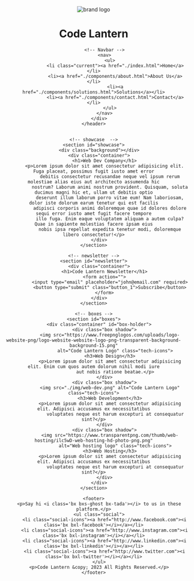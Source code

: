 <!DOCTYPE html>
<html lang="en">

<head>
    <meta charset="UTF-8">
    <meta http-equiv="X-UA-Compatible" content="IE=edge">
    <meta name="viewport" content="width=device-width, initial-scale=1.0">
    <title>Code Lantern | Home</title>
    <link rel="stylesheet" href="./css/style.css">
    <link rel="shortcut icon" href="./img/fav.ico" type="image/x-icon">
    <link rel="stylesheet" href="https://cdnjs.cloudflare.com/ajax/libs/animate.css/4.1.1/animate.min.css"
        integrity="sha512-c42qTSw/wPZ3/5LBzD+Bw5f7bSF2oxou6wEb+I/lqeaKV5FDIfMvvRp772y4jcJLKuGUOpbJMdg/BTl50fJYAw=="
        crossorigin="anonymous" referrerpolicy="no-referrer" />
    <link href='https://unpkg.com/boxicons@2.1.4/css/boxicons.min.css' rel='stylesheet'>

</head>

<body>
    <!-- <h1>Hello Lantern</h1> -->
    <header>
        <!-- Logo for the Navbar and the Home Page -->
        <div class="container">
            <div id="branding" class="logo">
                <img src="./img/—Pngtree—red and black logo_5517319.png" alt="brand logo" id="logo"
                    class="animate__jello animate__animated">
                <h1 class="animate__lightSpeedInRight animate__animated"><span class="highlight">Code</span> Lantern
                </h1>
            </div>

            <!-- Navbar -->
            <nav>
                <ul>
                    <li class="current"><a href="./index.html">Home</a></li>
                    <li><a href="./components/about.html">About Us</a></li>
                    <li><a href="./components/solutions.html">Solutions</a></li>
                    <li><a href="./components/contact.html">Contact</a></li>
                </ul>
            </nav>
        </div>
    </header>


    <!-- showcase  -->
    <section id="showcase">
        <div class="background"></div>
        <div class="container">
            <h1>Web Dev Company</h1>
            <p>Lorem ipsum dolor sit amet consectetur adipisicing elit. Fuga placeat, possimus fugit iusto amet error
                debitis consectetur recusandae neque vel ipsum rerum molestiae alias eius aut architecto assumenda hic
                nostrum? Laborum animi nostrum provident. Quisquam, soluta ducimus magni hic et, ullam ut debitis optio
                deserunt illum laborum porro vitae eum! Nam laboriosam, dolor iste dolorum earum tenetur qui est facilis
                adipisci corporis animi doloremque quae id dolores dolore sequi error iusto amet fugit facere tempore
                illo fuga. Enim eaque voluptatem aliquam a autem culpa? Quae in sapiente molestias facere ipsam eius
                nobis ipsa repellat expedita tenetur modi, doloremque libero consectetur!</p>
        </div>
    </section>

    <!-- newsletter -->
    <section id="newsletter">
        <div class="container">
            <h1>Code Lantern Newsletter</h1>
            <form action="">
                <input type="email" placeholder="john@email.com" required>
                <button type="submit" class="button_1">Subscribe</button>
            </form>
        </div>
    </section>

    <!-- boxes -->
    <section id="boxes">
        <div class="container" id="box-holder">
            <div class="box shadow">
                <img src="https://www.freepnglogos.com/uploads/logo-website-png/logo-website-website-logo-png-transparent-background-background-15.png"
                    alt="Code Lantern Logo" class="tech-icons">
                <h3>Web Design</h3>
                <p>Lorem ipsum dolor sit amet consectetur adipisicing elit. Enim cum quos autem dolorum nihil modi iure
                    aut nobis ratione beatae.</p>
            </div>
            <div class="box shadow">
                <img src="./img/web-dev.png" alt="Code Lantern Logo" class="tech-icons">
                <h3>Web Development</h3>
                <p>Lorem ipsum dolor sit amet consectetur adipisicing elit. Adipisci accusamus ex necessitatibus
                    voluptates neque est harum excepturi at consequatur sint?</p>
            </div>
            <div class="box shadow">
                <img src="https://www.transparentpng.com/thumb/web-hosting/ilc5wD-web-hosting-hd-photo-png.png"
                    alt="Web hosting logo" class="tech-icons">
                <h3>Web Hosting</h3>
                <p>Lorem ipsum dolor sit amet consectetur adipisicing elit. Adipisci accusamus ex necessitatibus
                    voluptates neque est harum excepturi at consequatur sint?</p>
            </div>
        </div>
    </section>

    <footer>
        <p>Say hi <i class='bx bxs-ghost bx-tada'></i> to us in these platform.</p>
        <ul class="social">
            <li class="social-icons"><a href="http://www.facebook.com"><i class='bx bxl-facebook'></i></a></li>
            <li class="social-icons"><a href="http://www.instagram.com"><i class='bx bxl-instagram'></i></a></li>
            <li class="social-icons"><a href="http://www.linkedin.com"><i class='bx bxl-linkedin'></i></a></li>
            <li class="social-icons"><a href="http://www.twitter.com"><i class='bx bxl-twitter'></i></a></li>
        </ul>
        <p>Code Lantern &copy; 2023 All Rights Reserved.</p>
    </footer>
<script> configObj = {"buttonD":"M8 18.568L10.8 21.333 16 16.198 21.2 21.333 24 18.568 16 10.667z","buttonT":"translate(-1148 -172) translate(832 140) translate(32 32) translate(284)","shadowSize":"0 20px 25px -5px rgba(0, 0, 0, 0.1), 0 10px 10px -5px rgba(0, 0, 0, 0.04)","roundnessSize":"6px","buttonDToBottom":"40px","buttonDToRight":"40px","selectedBackgroundColor":"#c0ff9e","selectedIconColor":"#626a7e","buttonWidth":"48px","buttonHeight":"48px","svgWidth":"40px","svgHeight":"40px"};function createButton(obj, pageSimulator) {    const body = document.querySelector("body");    backToTopButton = document.createElement("span");    backToTopButton.classList.add("softr-back-to-top-button");    backToTopButton.id = "softr-back-to-top-button";    pageSimulator      ? pageSimulator.appendChild(backToTopButton)      : body.appendChild(backToTopButton);    backToTopButton.style.width = obj.buttonWidth;    backToTopButton.style.height = obj.buttonHeight;    backToTopButton.style.marginRight = obj.buttonDToRight;    backToTopButton.style.marginBottom = obj.buttonDToBottom;    backToTopButton.style.borderRadius = obj.roundnessSize;    backToTopButton.style.boxShadow = obj.shadowSize;    backToTopButton.style.color = obj.selectedBackgroundColor;    backToTopButton.style.backgroundColor = obj.selectedBackgroundColor;    pageSimulator ? backToTopButton.style.position = "absolute" : backToTopButton.style.position = "fixed";    backToTopButton.style.outline = "none";    backToTopButton.style.bottom = "0px";    backToTopButton.style.right = "0px";    backToTopButton.style.cursor = "pointer";    backToTopButton.style.textAlign = "center";    backToTopButton.style.border = "solid 2px currentColor";    backToTopButton.innerHTML =      '<svg class="back-to-top-button-svg animate__jello animate__animated" xmlns="http://www.w3.org/2000/svg" width="32" height="32" viewBox="0 0 32 32" > <g fill="none" fill-rule="evenodd"> <path d="M0 0H32V32H0z" transform="translate(-1028 -172) translate(832 140) translate(32 32) translate(164) matrix(1 0 0 -1 0 32)" /> <path class="back-to-top-button-img" fill-rule="nonzero" d="M11.384 13.333h9.232c.638 0 .958.68.505 1.079l-4.613 4.07c-.28.246-.736.246-1.016 0l-4.613-4.07c-.453-.399-.133-1.079.505-1.079z" transform="translate(-1028 -172) translate(832 140) translate(32 32) translate(164) matrix(1 0 0 -1 0 32)" /> </g> </svg>';    backToTopButtonSvg = document.querySelector(".back-to-top-button-svg");    backToTopButtonSvg.style.verticalAlign = "middle";    backToTopButtonSvg.style.margin = "auto";    backToTopButtonSvg.style.justifyContent = "center";    backToTopButtonSvg.style.width = obj.svgWidth;    backToTopButtonSvg.style.height = obj.svgHeight;    backToTopButton.appendChild(backToTopButtonSvg);    backToTopButtonImg = document.querySelector(".back-to-top-button-img");    backToTopButtonImg.style.fill = obj.selectedIconColor;    backToTopButtonSvg.appendChild(backToTopButtonImg);    backToTopButtonImg.setAttribute("d", obj.buttonD);    backToTopButtonImg.setAttribute("transform", obj.buttonT);        if(!pageSimulator) {      backToTopButton.style.display = "none";      window.onscroll = function() {        if (document.body.scrollTop > 20 || document.documentElement.scrollTop > 20) {          backToTopButton.style.display = "block";        } else {          backToTopButton.style.display = "none";        }      };        backToTopButton.onclick = function() {        document.body.scrollTop = 0;        document.documentElement.scrollTop = 0;      };    }  };document.addEventListener("DOMContentLoaded", function() { createButton(configObj, null); });</script>
</body>

</html>
